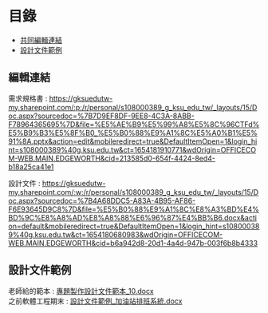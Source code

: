 # 目錄
- [共同編輯連結](編輯連結)
- [設計文件範例](#設計文件範例)

## 編輯連結
需求規格書 : https://gksuedutw-my.sharepoint.com/:p:/r/personal/s108000389_g_ksu_edu_tw/_layouts/15/Doc.aspx?sourcedoc=%7B7D9EF8DF-9EE8-4C3A-8ABB-F78964365695%7D&file=%E5%AE%B9%E5%99%A8%E5%8C%96CTFd%E5%B9%B3%E5%8F%B0_%E5%B0%88%E9%A1%8C%E5%A0%B1%E5%91%8A.pptx&action=edit&mobileredirect=true&DefaultItemOpen=1&login_hint=s108000389%40g.ksu.edu.tw&ct=1654181910771&wdOrigin=OFFICECOM-WEB.MAIN.EDGEWORTH&cid=213585d0-654f-4424-8ed4-b18a25ca41e1

設計文件 : https://gksuedutw-my.sharepoint.com/:w:/r/personal/s108000389_g_ksu_edu_tw/_layouts/15/Doc.aspx?sourcedoc=%7B4A68DDC5-A83A-4B95-AF86-F6E93645D9C8%7D&file=%E5%B0%88%E9%A1%8C%E8%A3%BD%E4%BD%9C%E8%A8%AD%E8%A8%88%E6%96%87%E4%BB%B6.docx&action=default&mobileredirect=true&DefaultItemOpen=1&login_hint=s108000389%40g.ksu.edu.tw&ct=1654180680983&wdOrigin=OFFICECOM-WEB.MAIN.EDGEWORTH&cid=b6a942d8-20d1-4a4d-947b-003f6b8b4333

## 設計文件範例
老師給的範本 :
[專題製作設計文件範本_10.docx](https://github.com/s108000389/File-temporary-storage/files/8825047/_10.docx)  
之前軟體工程期末 : 
[設計文件範例_加油站排班系統.docx](https://github.com/s108000389/File-temporary-storage/files/8825059/_.docx)


